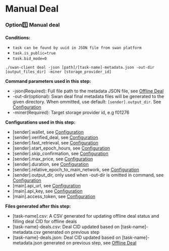 # Manual Deal

### Option1️⃣ Manual deal

**Conditions:**

* `task can be found by uuid in JSON file from swan platform`
* `task.is_public=true`
* `task.bid_mode=0`

```
./swan-client deal -json [path]/[task-name]-metadata.json -out-dir [output_files_dir] -miner [storage_provider_id]
```

**Command parameters used in this step:**

* \-json(Required): Full file path to the metadata JSON file, see [Offline Deal](https://github.com/filswan/go-swan-client/tree/release-v0.1.0-rc1#Offline-Deal)
* \-out-dir(optional): Swan deal final metadata files will be generated to the given directory. When ommitted, use default: `[sender].output_dir`. See [Configuration](https://github.com/filswan/go-swan-client/tree/release-v0.1.0-rc1#Configuration)
* \-miner(Required): Target storage provider id, e.g f01276

**Configurations used in this step:**

* \[sender].wallet, see [Configuration](https://github.com/filswan/go-swan-client/tree/release-v0.1.0-rc1#Configuration)
* \[sender].verified\_deal, see [Configuration](https://github.com/filswan/go-swan-client/tree/release-v0.1.0-rc1#Configuration)
* \[sender].fast\_retrieval, see [Configuration](https://github.com/filswan/go-swan-client/tree/release-v0.1.0-rc1#Configuration)
* \[sender].start\_epoch\_hours, see [Configuration](https://github.com/filswan/go-swan-client/tree/release-v0.1.0-rc1#Configuration)
* \[sender].skip\_confirmation, see [Configuration](https://github.com/filswan/go-swan-client/tree/release-v0.1.0-rc1#Configuration)
* \[sender].max\_price, see [Configuration](https://github.com/filswan/go-swan-client/tree/release-v0.1.0-rc1#Configuration)
* \[sender].duration, see [Configuration](https://github.com/filswan/go-swan-client/tree/release-v0.1.0-rc1#Configuration)
* \[sender].relative\_epoch\_to\_main\_network, see [Configuration](https://github.com/filswan/go-swan-client/tree/release-v0.1.0-rc1#Configuration)
* \[sender].output\_dir, only used when -out-dir is omitted in command, see [Configuration](https://github.com/filswan/go-swan-client/tree/release-v0.1.0-rc1#Configuration)
* \[main].api\_url, see [Configuration](https://github.com/filswan/go-swan-client/tree/release-v0.1.0-rc1#Configuration)
* \[main].api\_key, see [Configuration](https://github.com/filswan/go-swan-client/tree/release-v0.1.0-rc1#Configuration)
* \[main].access\_token, see [Configuration](https://github.com/filswan/go-swan-client/tree/release-v0.1.0-rc1#Configuration)

**Files generated after this step:**

* \[task-name].csv: A CSV generated for updating offline deal status and filling deal CID for offline deals
* \[task-name]-deals.csv: Deal CID updated based on \[task-name]-metadata.csv generated on previous step
* \[task-name]-deals.json: Deal CID updated based on \[task-name]-metadata.json generated on previous step, see [Offline Deal](https://github.com/filswan/go-swan-client/tree/release-v0.1.0-rc1#Offline-Deal)
